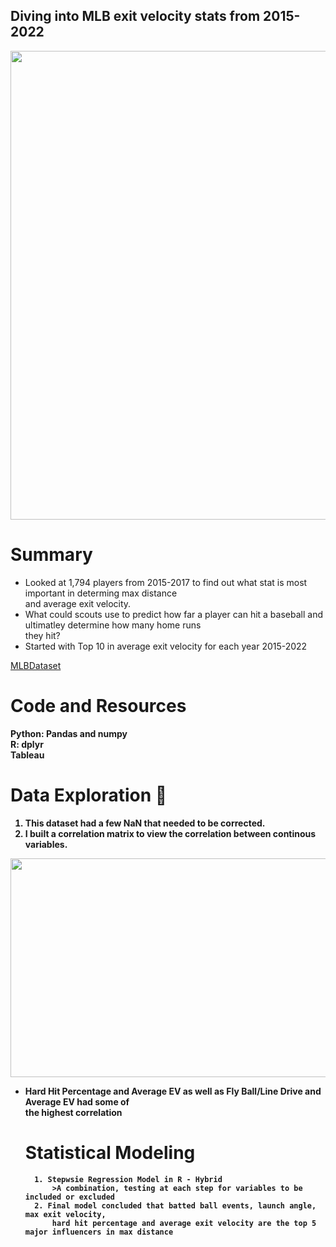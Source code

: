 ## Diving into MLB exit velocity stats from 2015-2022
<div id="header" align="center">
  <img src="https://sportslogosvg.com/wp-content/uploads/2020/09/mlb.png" width="750"/>
</div>

# Summary

<ul style="list-style-type:disc;">
  <li>Looked at 1,794 players from 2015-2017 to find out what stat is most important in determing max distance <br>
and average exit velocity. <br></li>
  <li>What could scouts use to predict how far a player can hit a baseball and ultimatley determine how many home runs <br>
they hit? <br></li>
  <li>Started with Top 10 in average exit velocity for each year 2015-2022 </li>
</ul>  

<a href = "https://www.kaggle.com/datasets/mattop/mlb-batting-exit-velocity-data-2015-2022" > MLBDataset </a> <br>

# Code and Resources

<b>Python<b>: Pandas and numpy <br>
<b>R<b>: dplyr  <br>
<b>Tableau<b>  


# Data Exploration 🔭
  
  1. This dataset had a few NaN that needed to be corrected. <br>
  2. I built a correlation matrix to view the correlation between continous variables. <br>
  
  
  <p>
    <img src="C:\Users\Aaron Mobley\Desktop\MLB_data_project\MLBcorr2.jpg" width="700" height="350" />
</p>

  <ul style="list-style-type:disc;">
    <li>Hard Hit Percentage and Average EV as well as Fly Ball/Line Drive and Average EV had some of <br>
      the highest correlation
      
 # Statistical Modeling      
      1. Stepwsie Regression Model in R - Hybrid 
          >A combination, testing at each step for variables to be included or excluded 
      2. Final model concluded that batted ball events, launch angle, max exit velocity, 
          hard hit percentage and average exit velocity are the top 5 major influencers in max distance
